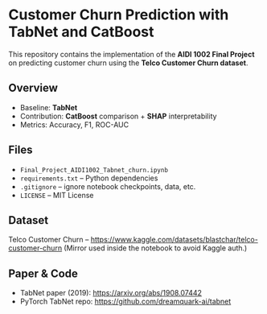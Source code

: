 # Customer Churn Prediction with TabNet and CatBoost

This repository contains the implementation of the **AIDI 1002 Final Project** on predicting customer churn using the **Telco Customer Churn dataset**.

## Overview
- Baseline: **TabNet**
- Contribution: **CatBoost** comparison + **SHAP** interpretability
- Metrics: Accuracy, F1, ROC-AUC

## Files
- `Final_Project_AIDI1002_Tabnet_churn.ipynb` 
- `requirements.txt` – Python dependencies
- `.gitignore` – ignore notebook checkpoints, data, etc.
- `LICENSE` – MIT License


## Dataset
Telco Customer Churn – https://www.kaggle.com/datasets/blastchar/telco-customer-churn
(Mirror used inside the notebook to avoid Kaggle auth.)

## Paper & Code
- TabNet paper (2019): https://arxiv.org/abs/1908.07442
- PyTorch TabNet repo: https://github.com/dreamquark-ai/tabnet
